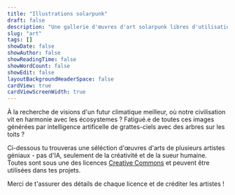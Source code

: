 ```yaml
---
title: "Illustrations solarpunk"
draft: false
description: "Une gallerie d'œuvres d'art solarpunk libres d'utilisation et sous licences ouvertes"
slug: "art"
tags: []
showDate: false
showAuthor: false
showReadingTime: false
showWordCount: false
showEdit: false
layoutBackgroundHeaderSpace: false
cardView: true
cardViewScreenWidth: true
---
```


À la recherche de visions d'un futur climatique meilleur, où notre civilisation vit en harmonie avec les écosystemes ? Fatigué.e de toutes ces images générées par intelligence artificelle de grattes-ciels avec des arbres sur les toits ?

Ci-dessous tu trouveras une séléction d'œuvres d'arts de plusieurs artistes géniaux - pas d'IA, seulement de la créativité et de la sueur humaine. Toutes sont sous une des licences [Creative Commons]([https://creativecommons.org/share-your-work/cclicences/](https://creativecommons.org/faq/fr/#informations-g%C3%A9n%C3%A9rales-sur-la-licence)) et peuvent être utilisées dans tes projets.

Merci de t'assurer des détails de chaque licence et de créditer les artistes !

</BR>
